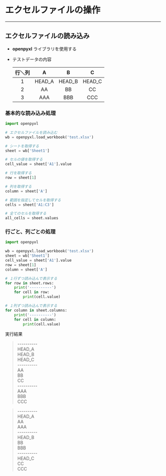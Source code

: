 # エクセルファイルの操作

***

## エクセルファイルの読み込み

* __openpyxl__ ライブラリを使用する
* テストデータの内容

  |行＼列|A|B|C|
  |:--:|:--:|:--:|:--:|
  |1|HEAD_A|HEAD_B|HEAD_C|
  |2|AA|BB|CC|
  |3|AAA|BBB|CCC|

### 基本的な読み込み処理

```python
import openpyxl

# エクセルファイルを読み込む
wb = openpyxl.load_workbook('test.xlsx')

# シートを取得する
sheet = wb['Sheet1']

# セルの値を取得する
cell_value = sheet['A1'].value

# 行を取得する
row = sheet[1]

# 列を取得する
column = sheet['A']

# 範囲を指定してセルを取得する
cells = sheet['A1:C3']

# 全てのセルを取得する
all_cells = sheet.values
```

### 行ごと、列ごとの処理

```python
import openpyxl

wb = openpyxl.load_workbook('test.xlsx')
sheet = wb['Sheet1']
cell_value = sheet['A1'].value
row = sheet[1]
column = sheet['A']

# １行ずつ読み込んで表示する
for row in sheet.rows:
    print('----------')
    for cell in row:
        print(cell.value)

# １列ずつ読み込んで表示する
for column in sheet.columns:
    print('----------')
    for cell in column:
        print(cell.value)
```

実行結果

> \----------  
  HEAD_A  
  HEAD_B  
  HEAD_C  
  \----------  
  AA  
  BB  
  CC  
  \----------  
  AAA  
  BBB  
  CCC  

> \----------  
HEAD_A  
AA  
AAA  
\----------  
HEAD_B  
BB  
BBB  
\----------  
HEAD_C  
CC  
CCC
